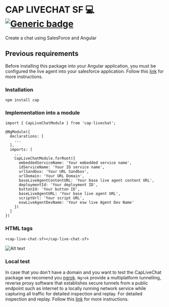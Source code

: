 # CAP LIVECHAT SF 💻 [![Generic badge](https://img.shields.io/badge/CAP-Active-<COLOR>.svg)](https://shields.io/) 

Create a chat using SalesForce and Angular  

## **Previous requirements**

Before installing this package into your Angular application, you must be configured the live agent into your salesforce application. Follow this [link](https://help.salesforce.com/articleView?id=snapins_chat_setup.htm&type=5) for more instructions.

### Installation

``` npm install cap ```

### **Implementation into a module**

``` 
import { CapLiveChatModule } from 'cap-livechat';

@NgModule({
  declarations: [
    ...
  ],
  imports: [
    ...
    CapLiveChatModule.forRoot({
      embeddedServiceName: 'Your embedded service name',
      idServiceName: 'Your ID service name',
      urlSandbox: 'Your URL Sandbox',
      urlDomain: 'Your URL Domain',
      baseLiveAgentContentURL: 'Your base live agent content URL',
      deploymentId: 'Your deployment ID',
      buttonId: 'Your button ID',
      baseLiveAgentURL: 'Your base live agent URL',
      scriptUrl: 'Your script URL',
      eswLiveAgentDevName: 'Your esw live Agent Dev Name'
    })
  ]
})

```

### **HTML tags**

`<cap-live-chat-sf></cap-live-chat-sf>` 

![Alt text](./assets/images/cap-livechat.png?raw=true "caplivechat")

### **Local test**

In case that you don't have a domain and you want to test the CapLiveChat package we recomend you [ngrok](https://ngrok.com/). ``Ngrok`` provide a multiplatform tunnelling, reverse proxy software that establishes secure tunnels from a public endpoint such as internet to a locally running network service while capturing all traffic for detailed inspection and replay. For detailed inspection and replay. Follow this [link](https://www.npmjs.com/package/ngrok) for more instructions.
